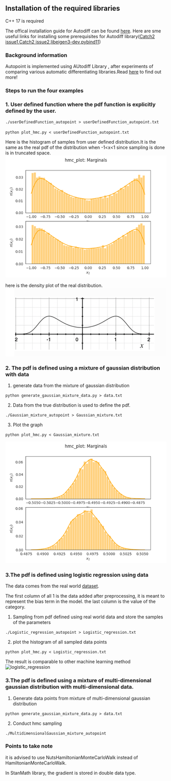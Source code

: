 
## Installation of the required libraries
C++ 17 is required

The offical installation guide for Autodiff can be found [here](
https://autodiff.github.io/installation/ ). Here are sme useful links for installing some prerequisites for Autodiff library([Catch2 issue1](https://github.com/etaler/Etaler/issues/33),[Catch2 issue2](https://stackoverflow.com/questions/65098604/catch2-installation-on-ubuntu-20-04-include-catch2-catch-hpp
),[libeigen3-dev](https://zoomadmin.com/HowToInstall/UbuntuPackage/libeigen3-dev),[pybind11](https://stackoverflow.com/questions/46961942/pybind11-linux-building-tests-failure-could-not-find-package-configuration-fi ))


### Background information
Autopoint is implemented using AUtodiff Library , after experiments of comparing various automatic differentiating libraries.Read [here](https://gist.github.com/zhanggiene/8471601fa25ba9db90303661b0e2237b) to find out more!

### Steps to run the four examples




### 1. User defined function where the pdf function is explicitly defined by the user. 

``` 
./userDefinedFunction_autopoint > userDefinedFunction_autopoint.txt

python plot_hmc.py < userDefinedFunction_autopoint.txt
```
Here is the histogram of samples from user defined distribution.It is the same as the real pdf of the distribution when -1<x<1 since sampling is done is in truncated space.
![pdf](./1_2.png)

here is the density plot of the real distribution.
![1.2](./true_pdf_userdefined_func.png)

### 2. The pdf is defined using a mixture of gaussian distribution with data
1. generate data from the mixture of gaussian distribution
```
python generate_gaussian_mixture_data.py > data.txt
```
2. Data from the true distribution is used to define the pdf. 
```
./Gaussian_mixture_autopoint > Gaussian_mixture.txt
```
3. Plot the graph
```
python plot_hmc.py < Gaussian_mixture.txt
```
![gaussian_mixture](./2.2.png)


### 3.The pdf is defined using logistic regression using data
The data comes from the real world [dataset](https://archive.ics.uci.edu/ml/datasets/banknote+authentication).

The first column of all 1 is the data added after preprocessing, it is meant to represent the bias term in the model. the last column is the value of the category.

1. Sampling from pdf defined using real world data and store the samples of the parameters
```
./Logistic_regression_autopoint > Logistic_regression.txt
```
2. plot the histogram of all sampled data points
```
python plot_hmc.py < Logistic_regression.txt
```
The result is comparable to other machine learning method
![logistic_regression](./logistic_regression_plot.png)

### 3.The pdf is defined using a mixture of multi-dimensional gaussian distribution with multi-dimensional data. 

1. Generate data points from mixture of multi-dimensional gaussian distribution
```
python generate_gaussian_mixture_data.py > data.txt
```
2. Conduct hmc sampling

```
./MultidimensionalGaussian_mixture_autopoint
```
### Points to take note
it is advised to use NutsHamiltonianMonteCarloWalk instead of HamiltonianMonteCarloWalk.

In StanMath library, the gradient is stored in double data type.
